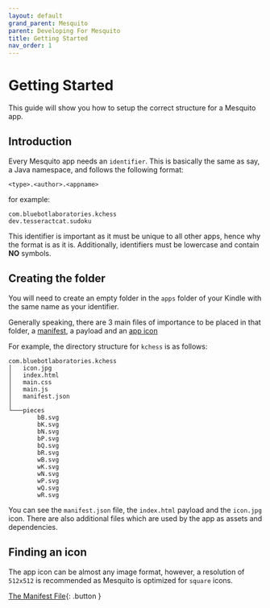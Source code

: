 ```yaml
---
layout: default
grand_parent: Mesquito
parent: Developing For Mesquito
title: Getting Started
nav_order: 1
---
```


# Getting Started
This guide will show you how to setup the correct structure for a Mesquito app.

## Introduction
Every Mesquito app needs an `identifier`. This is basically the same as say, a Java namespace, and follows the following format:
~~~
<type>.<author>.<appname>
~~~

for example:
~~~
com.bluebotlaboratories.kchess
dev.tesseractcat.sudoku
~~~

This identifier is important as it must be unique to all other apps, hence why the format is as it is. Additionally, identifiers must be lowercase and contain **NO** symbols.

## Creating the folder
You will need to create an empty folder in the `apps` folder of your Kindle with the same name as your identifier.

Generally speaking, there are 3 main files of importance to be placed in that folder, a [manifest](./the-manifest-file.html), a payload and an [app icon](./the-manifest-file.html)

For example, the directory structure for `kchess` is as follows:
~~~
com.bluebotlaboratories.kchess
│   icon.jpg
│   index.html
│   main.css
│   main.js
│   manifest.json
│
└───pieces
        bB.svg
        bK.svg
        bN.svg
        bP.svg
        bQ.svg
        bR.svg
        wB.svg
        wK.svg
        wN.svg
        wP.svg
        wQ.svg
        wR.svg
~~~
You can see the `manifest.json` file, the `index.html` payload and the `icon.jpg` icon. There are also additional files which are used by the app as assets and dependencies.

## Finding an icon
The app icon can be almost any image format, however, a resolution of `512x512` is recommended as Mesquito is optimized for `square` icons.

[The Manifest File](./the-manifest-file.html){: .button }